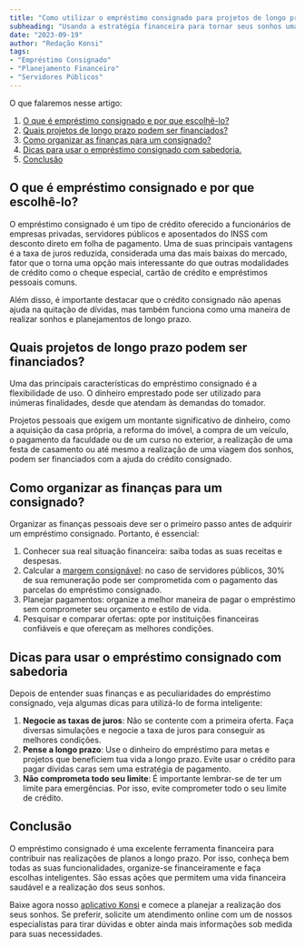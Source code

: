 ```yaml
---
title: "Como utilizar o empréstimo consignado para projetos de longo prazo"
subheading: "Usando a estratégia financeira para tornar seus sonhos uma realidade"
date: "2023-09-19"
author: "Redação Konsi"
tags:
- "Empréstimo Consignado"
- "Planejamento Financeiro"
- "Servidores Públicos"
---
```


O que falaremos nesse artigo:
1. [O que é empréstimo consignado e por que escolhê-lo?](#section1)
2. [Quais projetos de longo prazo podem ser financiados?](#section2)
3. [Como organizar as finanças para um consignado?](#section3)
4. [Dicas para usar o empréstimo consignado com sabedoria.](#section4)
5. [Conclusão](#section5)

## O que é empréstimo consignado e por que escolhê-lo? <a id="section1"></a>
O empréstimo consignado é um tipo de crédito oferecido a funcionários de empresas privadas, servidores públicos e aposentados do INSS com desconto direto em folha de pagamento. Uma de suas principais vantagens é a taxa de juros reduzida, considerada uma das mais baixas do mercado, fator que o torna uma opção mais interessante do que outras modalidades de crédito como o cheque especial, cartão de crédito e empréstimos pessoais comuns.

Além disso, é importante destacar que o crédito consignado não apenas ajuda na quitação de dívidas, mas também funciona como uma maneira de realizar sonhos e planejamentos de longo prazo.

## Quais projetos de longo prazo podem ser financiados? <a id="section2"></a>
Uma das principais características do empréstimo consignado é a flexibilidade de uso. O dinheiro emprestado pode ser utilizado para inúmeras finalidades, desde que atendam às demandas do tomador.

Projetos pessoais que exigem um montante significativo de dinheiro, como a aquisição da casa própria, a reforma do imóvel, a compra de um veículo, o pagamento da faculdade ou de um curso no exterior, a realização de uma festa de casamento ou até mesmo a realização de uma viagem dos sonhos, podem ser financiados com a ajuda do crédito consignado.

## Como organizar as finanças para um consignado? <a id="section3"></a>
Organizar as finanças pessoais deve ser o primeiro passo antes de adquirir um empréstimo consignado. Portanto, é essencial:

1. Conhecer sua real situação financeira: saiba todas as suas receitas e despesas.
2. Calcular a [margem consignável](https://www.konsi.com.br/postagens/entenda-como-o-crdito-consignado-afeta-o-clculo-da-margem-consignvel): no caso de servidores públicos, 30% de sua remuneração pode ser comprometida com o pagamento das parcelas do empréstimo consignado.
3. Planejar pagamentos: organize a melhor maneira de pagar o empréstimo sem comprometer seu orçamento e estilo de vida.
4. Pesquisar e comparar ofertas: opte por instituições financeiras confiáveis e que ofereçam as melhores condições.

## Dicas para usar o empréstimo consignado com sabedoria <a id="section4"></a>

Depois de entender suas finanças e as peculiaridades do empréstimo consignado, veja algumas dicas para utilizá-lo de forma inteligente:

1. **Negocie as taxas de juros**: Não se contente com a primeira oferta. Faça diversas simulações e negocie a taxa de juros para conseguir as melhores condições.
2. **Pense a longo prazo**: Use o dinheiro do empréstimo para metas e projetos que beneficiem tua vida a longo prazo. Evite usar o crédito para pagar dívidas caras sem uma estratégia de pagamento.
3. **Não comprometa todo seu limite**: É importante lembrar-se de ter um limite para emergências. Por isso, evite comprometer todo o seu limite de crédito.

## Conclusão <a id="section5"></a>
O empréstimo consignado é uma excelente ferramenta financeira para contribuir nas realizações de planos a longo prazo. Por isso, conheça bem todas as suas funcionalidades, organize-se financeiramente e faça escolhas inteligentes. São essas ações que permitem uma vida financeira saudável e a realização dos seus sonhos.

Baixe agora nosso [aplicativo Konsi](https://www.konsi.com.br/app-download) e comece a planejar a realização dos seus sonhos. Se preferir, solicite um atendimento online com um de nossos especialistas para tirar dúvidas e obter ainda mais informações sob medida para suas necessidades.